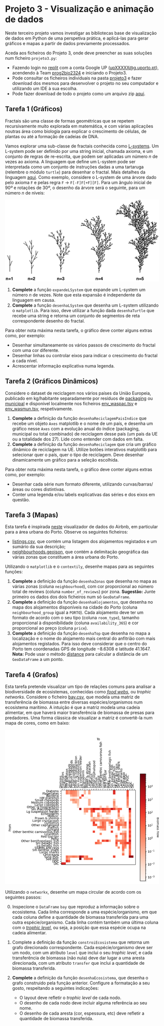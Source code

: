 
# Projeto 3 - Visualização e animação de dados

Neste terceiro projeto vamos investigar as bibliotecas base de visualização de dados em Python de uma perspetiva prática, e aplicá-las para gerar gráficos e mapas a partir de dados previamente processados.

Aceda aos ficheiros do Projeto 3, onde deve preencher as suas soluções num ficheiro `projeto3.py`:

- Fazendo login no [replit](https://replit.com/) com a conta Google UP (upXXXXX@g.uporto.pt), acendendo à Team [prog2bio2324](https://replit.com/team/prog2bio2324) e iniciando o Projeto3.
- Pode consultar os ficheiros individuais na pasta [projeto3](../scripts/projeto3) e fazer download dos mesmos para desenvolver o projeto no seu computador e utilizando um IDE à sua escolha.
- Pode fazer download de todo o projeto como um arquivo zip [aqui](https://download-directory.github.io/?url=https%3A%2F%2Fgithub.com%2Fhpacheco%2Fprogii%2Ftree%2Fmaster%2Fscripts%2Fprojeto3).

## Tarefa 1 (Gráficos)

Fractais são uma classe de formas geométricas que se repetem recursivamente muito explorada em matemática, e com várias aplicações noutras área como biologia para explicar o crescimento de células, de plantas ou até a formação de cadeias de DNA.

Vamos explorar uma sub-classe de fractais conhecida como [L-systems](https://en.wikipedia.org/wiki/L-system). Um L-system pode ser definido por uma string inicial, chamada axioma, e um conjunto de regras de re-escrita, que podem ser aplicadas um número $n$ de vezes ao axioma. A linguagem que define um L-system pode ser interpretada como um conjunto de instruções dadas a uma tartaruga (relembre o módulo `turtle`) para desenhar o fractal. Mais detalhes da linguagem [aqui](https://paulbourke.net/fractals/lsys/).
Como exemplo, considere o L-system de uma árvore dado pelo axioma `F` e pelas regra `F` $\rightarrow$ `F[-F]F[+F][F]`. Para um ângulo inicial de $90º$ e rotações de $30º$, o desenho da árvore será o seguinte, para um número $n$ de níveis:

![](lsystem.png) 

1. **Complete** a função `expandeLSystem` que expande um L-system um número $n$ de vezes. Note que esta expansão é independente da linguagem em causa.
2. **Complete** a função `desenhaLSystem` que desenha um L-system utilizando o `matplotlib`. Para isso, deve utilizar a função dada `desenhaTurtle` que recebe uma string e retorna um conjunto de segmentos de reta correspondente desenho do fractal.

Para obter nota máxima nesta tarefa, o gráfico deve conter alguns extras como, por exemplo:
* Desenhar simultaneamente os vários passos de crescimento do fractal com uma cor diferente.
* Desenhar linhas ou controlar eixos para indicar o crescimento do fractal a cada nível.
* Acrescentar informação explicativa numa legenda.

## Tarefa 2 (Gráficos Dinâmicos) 

Considere o dataset de reciclagem nos vários países da União Europeia, publicado em kg/habitante separadamente por resíduos de [packaging](https://ec.europa.eu/eurostat/databrowser/view/env_waspac/default/table) ou [municipal](https://ec.europa.eu/eurostat/databrowser/view/ENV_WASMUN/default/table) e disponível localmente nos ficheiros [env_waspac.tsv](../scripts/projeto3/dados/env_waspac.tsv) e [env_wasmun.tsv](../scripts/projeto3/dados/env_wasmun.tsv), respetivamente.

1. **Complete** a definição da função `desenhaReciclagemPaisIndice` que recebe um objeto `Axes` matplotlib e o nome de um país, e desenha um gráfico nesse `Axes` com a evolução anual do índice (packaging, municipal ou total combinado) de reciclagem desse país (um país da UE ou a totalidade dos 27). Lide como entender com dados em falta.
2. **Complete** a definição da função `desenhaReciclagem` que cria um gráfico dinâmico de reciclagem na UE. Utilize botões interativos matplotlib para selecionar quer o país, quer o tipo de reciclagem. Deve desenhar dinamicamente um gráfico para a seleção escolhida.

Para obter nota máxima nesta tarefa, o gráfico deve conter alguns extras como, por exemplo:
* Desenhar cada série num formato diferente, utilizando curvas/barras/áreas ou cores distintivas.
* Conter uma legenda e/ou labels explicativas das séries e dos eixos em questão.

## Tarefa 3 (Mapas)

Esta tarefa é inspirada [neste](https://insideairbnb.com/porto/) visualizador de dados do Airbnb, em particular para a área urbana do Porto.
Observe os seguintes ficheiros:

* [listings.csv](../scripts/projeto3/dados/listings.csv), que contém uma listagem dos alojamentos registados e um sumário da sua descrição;
* [neighbourhoods.geojson](../scripts/projeto3/dados/neighbourhoods.geojson), que contém a delimitação geográfica das várias zonas que constituem a área urbana do Porto.

Utilizando o `matplotlib` e o `contextily`, desenhe mapas para as seguintes funções:

1. **Complete** a definição da função `desenhaZonas` que desenha no mapa as várias zonas (coluna `neighbourhood`), com cor proporcional ao número total de reviews (coluna `number_of_reviews`) por zona. **Sugestão:** Junte primeiro os dados dos dois ficheiros num só `GeoDataFrame`. 
2. **Complete** a definição da função `desenhaAlojamentos`, que desenha no mapa dos alojamentos disponíveis na cidade do Porto (coluna `neighbourhood_group` igual a `PORTO`). Cada alojamento deve ter um formato de acordo com o seu tipo (coluna `room_type`), tamanho proporcional à disponibilidade (coluna `availability_365`) e cor proporcional ao preço (coluna `price`).
3. **Complete** a definição da função `desenhaTop` que desenha no mapa a localização e o nome do alojamento mais central do anfitrião com mais alojamentos registados. Para isso deve considerar que o centro do Porto tem coordenadas GPS de longitude $-8.6308$ e latitude $41.1647$. **Nota:** Pode usar o método [distance](https://geopandas.org/en/stable/docs/reference/api/geopandas.GeoSeries.distance.html) para calcular a distância de um `GeoDataFrame` a um ponto.

## Tarefa 4 (Grafos)

Esta tarefa pretende visualizar um tipo de relações comuns para analisar a biodiversidade de ecosistemas, conhecidas como [*food webs*](https://en.wikipedia.org/wiki/Food_web), ou *trophic networks*. Considere o ficheiro [bay.csv](../scripts/projeto3/dados/bay.csv), que modela uma matriz de transferência de biomassa entre diversas espécies/organismos num ecosistema marítimo. A intuição é que a matriz modela uma cadeia alimentar, em que haverá maior transferência de biomassa de presas para predadores. Uma forma clássica de visualizar a matriz é convertê-la num mapa de cores, como em baixo:

![](bay.png) 

Utilizando o `networkx`, desenhe um mapa circular de acordo com os seguintes passos:

0. Inspecione o `DataFrame` `bay` que reproduz a informação sobre o ecosistema. Cada linha corresponde a uma espécie/organismo, em que cada coluna define a quantidade de biomassa transferida para uma outra espécie/organismo. Cada linha contém também uma última coluna com o [*trophic level*](https://en.wikipedia.org/wiki/Trophic_level), ou seja, a posição que essa espécie ocupa na cadeia alimentar.
1. Complete a definição da função `constroiEcosistema` que retorna um grafo direcionado correspondente. Cada espécie/organismo deve ser um nodo, com um atributo `level` que inclui o seu *trophic level*, e cada transferência de biomassa (não nula) deve dar lugar a uma aresta direcionada, com um atributo `transfer` que inclui a quantidade de biomassa transferida.
2. **Complete** a definição da função `desenhaEcosistema`, que desenha o grafo construido pela função anterior. Configure a formatação a seu gosto, respeitando a seguintes indicações:

    * O layout deve refletir o *trophic level* de cada nodo.
    * O desenho de cada nodo deve incluir alguma referência ao seu nome.
    * O desenho de cada aresta (cor, espessura, etc) deve refletir a quantidade de biomassa transferida.





